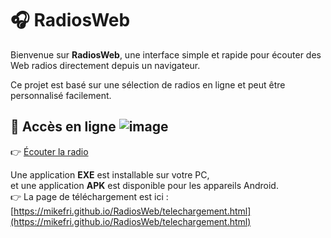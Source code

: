 # 🎧 RadiosWeb

Bienvenue sur **RadiosWeb**, une interface simple et rapide pour écouter des Web radios directement depuis un navigateur.

Ce projet est basé sur une sélection de radios en ligne et peut être personnalisé facilement.

## 🔗 Accès en ligne ![image](https://github.com/user-attachments/assets/aedf65ea-1cc7-411d-8116-059b33e20266)


👉 [Écouter la radio](https://mikefri.github.io/RadiosWeb/)

Une application **EXE** est installable sur votre PC,  
et une application **APK** est disponible pour les appareils Android.  
👉 La page de téléchargement est ici : [https://mikefri.github.io/RadiosWeb/telechargement.html](https://mikefri.github.io/RadiosWeb/telechargement.html)
